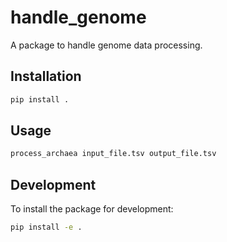 # handle_genome

A package to handle genome data processing.

## Installation

```bash
pip install .
```

## Usage

```bash
process_archaea input_file.tsv output_file.tsv
```

## Development

To install the package for development:

```bash
pip install -e .
```
